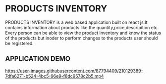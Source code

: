 
# PRODUCTS INVENTORY

PRODUCTS INVENTORY is a web based application built on react js.It contains information about products like the quantity,price,descripition etc.
Every person can be able to view the product Inventory and know the status of the products but inoder to perform changes to the products user should be registered.
 


## APPLICATION DEMO




https://user-images.githubusercontent.com/87794409/210129389-7dfa6271-b524-4bc5-96e9-f8dc9578c2b5.mp4

